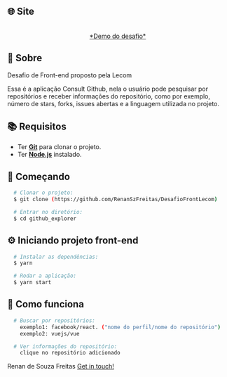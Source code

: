## :globe_with_meridians: Site
<p align="center">
<br />
  <a href="https://consult-git-lecom.netlify.app/">*Demo do desafio*</a>
</p>


## :page_with_curl: Sobre
Desafio de Front-end proposto pela Lecom

Essa é a aplicação Consult Github, nela o usuário pode pesquisar por repositórios e receber informações do repositório, como por exemplo, número de stars, forks, issues abertas e a linguagem utilizada no projeto.

## :books: Requisitos
- Ter [**Git**](https://git-scm.com/) para clonar o projeto.
- Ter [**Node.js**](https://nodejs.org/en/) instalado.

## :rocket: Começando
``` bash
  # Clonar o projeto:
  $ git clone (https://github.com/RenanSzFreitas/DesafioFrontLecom)

  # Entrar no diretório:
  $ cd github_explorer
```

## :gear: Iniciando projeto front-end
```bash
  # Instalar as dependências:
  $ yarn

  # Rodar a aplicação:
  $ yarn start
```

## :pencil: Como funciona
```bash
  # Buscar por repositórios:
    exemplo1: facebook/react. ("nome do perfil/nome do repositório")
    exemplo2: vuejs/vue

  # Ver informações do repositório:
    clique no repositório adicionado  
```

 Renan de Souza Freitas [Get in touch!](https://github.com/RenanSzFreitas)
